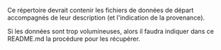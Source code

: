 Ce répertoire devrait contenir les fichiers de données de départ accompagnés de leur description (et l'indication de la provenance).

Si les données sont trop volumineuses, alors il faudra indiquer dans ce README.md la procédure pour les récupérer.